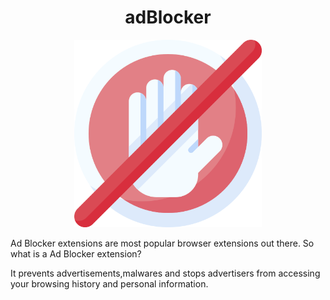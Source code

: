 <h1 align="center">adBlocker</h1>

<div align="center">
  <img src="https://github.com/ksalokya/adBlocker/blob/main/misc/ad-blocker.png" width="300px"/>
</div>

<p>
 Ad Blocker extensions are most popular browser extensions out there. So what is a Ad Blocker extension?
</p>

<p> 
   It prevents advertisements,malwares and stops advertisers from accessing your browsing history and personal information.
</p>  
